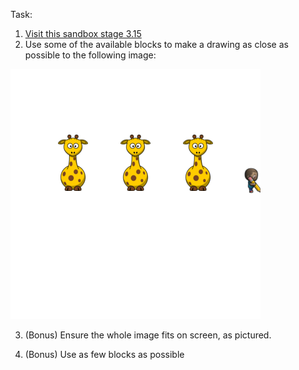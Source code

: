 Task: 

1. [Visit this sandbox stage 3.15](https://studio.code.org/s/course3/stage/3/puzzle/15)
2. Use some of the available blocks to make a drawing as close as possible to the following image:

!["three giraffes standing in a line"](assessment_task_course3_3.15_draw_three_giraffes.png)

3. (Bonus) Ensure the whole image fits on screen, as pictured.

4. (Bonus) Use as few blocks as possible
